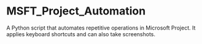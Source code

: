 # MSFT_Project_Automation
A Python script that automates repetitive operations in Microsoft Project. It applies keyboard shortcuts and can also take screenshots.
